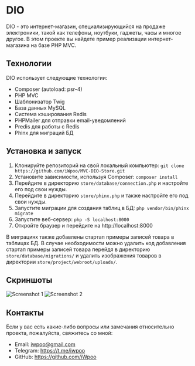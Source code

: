 # DIO

DIO - это интернет-магазин, специализирующийся на продаже электроники, такой как телефоны, ноутбуки, гаджеты, часы и многое другое. В этом проекте вы найдете пример реализации интернет-магазина на базе PHP MVC.

## Технологии

DIO использует следующие технологии:

- Composer (autoload: psr-4)
- PHP MVC
- Шаблонизатор Twig
- База данных MySQL
- Система кэширования Redis
- PHPMailer для отправки email-уведомлений
- Predis для работы с Redis
- Phinx для миграций БД

## Установка и запуск

1. Клонируйте репозиторий на свой локальный компьютер: `git clone https://github.com/iWpoo/MVC-DIO-Store.git`
2. Установите зависимости, используя Composer: `composer install`
3. Перейдите в директорию `store/database/connection.php` и настройте его под свои нужды.
4. Перейдите в директорию `store/phinx.php` и также настройте его под свои нужды.
5. Запустите миграции для создания таблиц в БД: `php vendor/bin/phinx migrate`
6. Запустите веб-сервер: `php -S localhost:8000`
7. Откройте браузер и перейдите на http://localhost:8000

В миграциях также добавлены стартап примеры записей товара в таблицах БД. В случае необходимости можно удалить код добавления стартап примеры записей товара перейдя в директорию `store/database/migrations/` и удалить изображения товаров в директории `store/project/webroot/uploads/`.

## Скриншоты

![Screenshot 1]()
![Screenshot 2]()

## Контакты

Если у вас есть какие-либо вопросы или замечания относительно проекта, пожалуйста, свяжитесь со мной:

- Email: iwpoo@gmail.com
- Telegram: https://t.me/iwpoo
- GitHub: https://github.com/iWpoo
